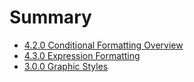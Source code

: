 # Summary

* [4.2.0 Conditional Formatting Overview](420_conditional_formatting_overview.md)
* [4.3.0 Expression Formatting](430_expression_formatting.md)
* [3.0.0 Graphic Styles](300_graphic_styles.md)

